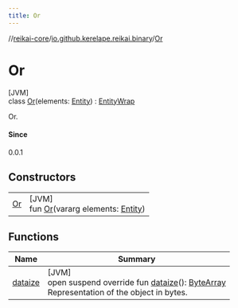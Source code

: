 ```yaml
---
title: Or
---
```

//[reikai-core](../../../index.html)/[io.github.kerelape.reikai.binary](../index.html)/[Or](index.html)



# Or



[JVM]\
class [Or](index.html)(elements: [Entity](../../io.github.kerelape.reikai.core/-entity/index.html)) : [EntityWrap](../../io.github.kerelape.reikai.core/-entity-wrap/index.html)

Or.



#### Since



0.0.1



## Constructors


| | |
|---|---|
| [Or](-or.html) | [JVM]<br>fun [Or](-or.html)(vararg elements: [Entity](../../io.github.kerelape.reikai.core/-entity/index.html)) |


## Functions


| Name | Summary |
|---|---|
| [dataize](../../io.github.kerelape.reikai.core/-entity/dataize.html) | [JVM]<br>open suspend override fun [dataize](../../io.github.kerelape.reikai.core/-entity/dataize.html)(): [ByteArray](https://kotlinlang.org/api/latest/jvm/stdlib/kotlin/-byte-array/index.html)<br>Representation of the object in bytes. |

